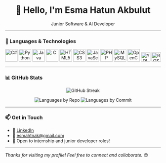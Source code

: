 <h1 align="center">👋 Hello, I'm Esma Hatun Akbulut</h1>  

<p align="center">   
  Junior Software & AI Developer  
</p>  

---

### 🚀 Languages & Technologies  
<p align="center">   
  <img src="https://cdn.jsdelivr.net/gh/devicons/devicon/icons/csharp/csharp-original.svg" width="40" alt="C#" />   
  <img src="https://cdn.jsdelivr.net/gh/devicons/devicon/icons/python/python-original.svg" width="40" alt="Python" />   
  <img src="https://cdn.jsdelivr.net/gh/devicons/devicon/icons/java/java-original.svg" width="40" alt="Java" />   
  <img src="https://cdn.jsdelivr.net/gh/devicons/devicon/icons/c/c-original.svg" width="40" alt="C" />   
  <img src="https://cdn.jsdelivr.net/gh/devicons/devicon/icons/html5/html5-original.svg" width="40" alt="HTML5" />   
  <img src="https://cdn.jsdelivr.net/gh/devicons/devicon/icons/css3/css3-original.svg" width="40" alt="CSS3" />   
  <img src="https://cdn.jsdelivr.net/gh/devicons/devicon/icons/javascript/javascript-original.svg" width="40" alt="JavaScript" />   
  <img src="https://cdn.jsdelivr.net/gh/devicons/devicon/icons/php/php-original.svg" width="40" alt="PHP" />   
  <img src="https://cdn.jsdelivr.net/gh/devicons/devicon/icons/mysql/mysql-original.svg" width="40" alt="MySQL" />   
  <img src="https://cdn.jsdelivr.net/gh/devicons/devicon/icons/opencv/opencv-original.svg" width="40" alt="OpenCV" />   
  <img src="https://img.shields.io/badge/YOLOv8-vision-ff69b4?style=flat&logo=python&logoColor=white" height="30" alt="YOLOv8" />   
  <img src="https://img.shields.io/badge/ROS-RobotOS-22314E?style=flat&logo=ros&logoColor=white" height="30" alt="ROS" /> 
</p>  

---

### 📊 GitHub Stats  

<p align="center">   
  <img src="https://github-readme-streak-stats.herokuapp.com/?user=Esmahtn&theme=github-dark&hide_border=true" alt="GitHub Streak" /> 
</p>  

<p align="center">   
  <img src="https://github-profile-summary-cards.vercel.app/api/cards/repos-per-language?username=Esmahtn&theme=github_dark" alt="Languages by Repo" />
  <img src="https://github-profile-summary-cards.vercel.app/api/cards/most-commit-language?username=Esmahtn&theme=github_dark" alt="Languages by Commit" />
</p>  

---

### 📫 Get in Touch  
- 🔗 [LinkedIn](https://www.linkedin.com/in/esma-hatun-akbulut/)  
- 📧 esmahtnak@gmail.com  
- 💼 Open to internship and junior developer roles!  

---

*Thanks for visiting my profile! Feel free to connect and collaborate.* 😊
